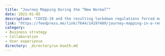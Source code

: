 ```yaml
---
title: "Journey Mapping During the “New Normal”"
date: 2021-01-05
description: "COVID-19 and the resulting lockdown regulations forced many companies to reenvision how they interact with their teams and customers. This article discusses one company's collaboration between the UX and Digital Experience teams to evaluate the current digital and offline experiences as an end-to-end journey map."
link: "https://feedpress.me/link/7644/14197409/journey-mapping-in-a-remote-work-environment"
category:
- Business strategy
- Collaboration
- User experience
directory: _directory/ux-booth.md
---
```

